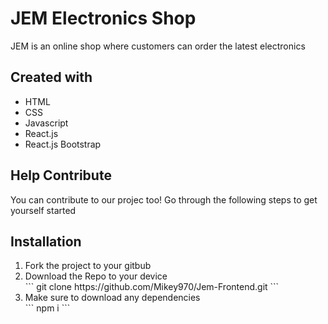 # JEM Electronics Shop 
JEM is an online shop where customers can order the latest electronics

## Created with

<ul>
  <li>HTML</li>
  <li>CSS</li>
  <li>Javascript</li>
  <li>React.js</li>
  <li>React.js Bootstrap</li>
</ul>

## Help Contribute 
You can contribute to our projec too! Go through the following steps to get yourself started

## Installation 
<ol>
  <li>Fork the project to your gitbub </li>
<li>Download the Repo to your device</li>
```
git clone https://github.com/Mikey970/Jem-Frontend.git
```
  <li>Make sure to download any dependencies</li>
```
npm i 
```
